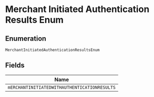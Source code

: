 
# Merchant Initiated Authentication Results Enum

## Enumeration

`MerchantInitiatedAuthenticationResultsEnum`

## Fields

| Name |
|  --- |
| `mERCHANTINITIATEDWITHAUTHENTICATIONRESULTS` |

